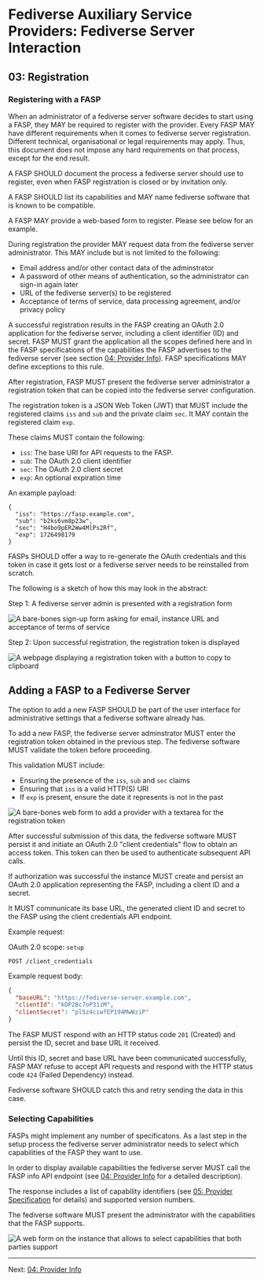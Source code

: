 # Fediverse Auxiliary Service Providers: Fediverse Server Interaction

## 03: Registration

### Registering with a FASP

When an administrator of a fediverse server software decides to start using a
FASP, they MAY be required to register with the provider. Every FASP
MAY have different requirements when it comes to fediverse server
registration. Different technical,
organisational or legal requirements may apply. Thus, this document does
not impose any hard requirements on that process, except for the end
result.

A FASP SHOULD document the process a fediverse server should use to register,
even when FASP registration is closed or by invitation only.

A FASP SHOULD list its capabilities and MAY name fediverse software
that is known to be compatible.

A FASP MAY provide a web-based form to register. Please see below
for an example.

During registration the provider MAY request data from the fediverse server
administrator. This MAY include but is not limited to the following:

* Email address and/or other contact data of the adminstrator
* A password of other means of authentication, so the administrator can
  sign-in again later
* URL of the fediverse server(s) to be registered
* Acceptance of terms of service, data processing agreement, and/or privacy policy

A successful registration results in the FASP creating an OAuth 2.0
application for the fediverse server, including a client identifier (ID) and
secret. FASP MUST grant the application all the scopes defined here and in
the FASP specifications of the capabilities the FASP advertises
to the fediverse server (see section [04: Provider Info](provider_info.md)).
FASP specifications MAY define exceptions to this rule.

After registration, FASP MUST present the fediverse server
administrator a registration token that can be copied into the fediverse server configuration.

The registration token is a JSON Web Token (JWT) that MUST include the
registered claims `iss` and `sub` and the private claim `sec`. It MAY
contain the registered claim `exp`.

These claims MUST contain the following:

* `iss`: The base URI for API requests to the FASP.
* `sub`: The OAuth 2.0 client identifier
* `sec`: The OAuth 2.0 client secret
* `exp`: An optional expiration time

An example payload:

```
{
  "iss": "https://fasp.example.com",
  "sub": "b2ks6vm8p23w",
  "sec": "H4bo9pER2Ww4MlPs2Rf",
  "exp": 1726498179
}
```

FASPs SHOULD offer a way to re-generate the OAuth credentials and
this token in case it gets lost or a fediverse server needs to be reinstalled
from scratch.

The following is a sketch of how this may look in the abstract:

Step 1: A fediverse server admin is presented with a registration form

![A bare-bones sign-up form asking for email, instance URL and acceptance of terms of service](../../images/instance_sign_up.svg)

Step 2: Upon successful registration, the registration token is
displayed

![A webpage displaying a registration token with a button to copy to clipboard](../../images/instance_sign_up_success.svg)

## Adding a FASP to a Fediverse Server

The option to add a new FASP SHOULD be part of the user interface
for administrative settings that a fediverse software already has.

To add a new FASP, the fediverse server adminstrator MUST enter the
registration token obtained in the previous step. The fediverse
software MUST validate the token before proceeding.

This validation MUST include:

* Ensuring the presence of the `iss`, `sub` and `sec` claims
* Ensuring that `iss` is a valid HTTP(S) URI
* If `exp` is present, ensure the date it represents is not in the past

![A bare-bones web form to add a provider with a textarea for the registration token](../../images/add_provider.svg)

After successful submission of this data, the fediverse software MUST
persist it and initiate an OAuth 2.0 "client credentials" flow to
obtain an access token. This token can then be used to authenticate
subsequent API calls.

If authorization was successful the instance MUST create and persist an
OAuth 2.0 application representing the FASP, including a client ID
and a secret.

It MUST communicate its base URL, the generated client ID and secret to
the FASP using the client credentials API endpoint.

Example request:

OAuth 2.0 scope: `setup`

```http
POST /client_credentials
```

Example request body:

```json
{
  "baseURL": "https://fediverse-server.example.com",
  "clientId": "kOP2Bc7oP31zM",
  "clientSecret": "pl5z4ciwfEP194MwWziP"
}
```

The FASP MUST respond with an HTTP status code `201` (Created)  and
persist the ID, secret and base URL it received.

Until this ID, secret and base URL have been communicated successfully,
FASP MAY refuse to accept API requests and respond with the HTTP
status code `424` (Failed Dependency) instead.

Fediverse software SHOULD catch this and retry sending the data in this
case.

### Selecting Capabilities

FASPs might implement any number of 
specificatons. As a last step in the setup process the
fediverse server administrator needs to select which capabilities of the
FASP they want to use.

In order to display available capabilities the fediverse server MUST
call the FASP info API endpoint (see
[04: Provider Info](provider_info.md) for a detailed description).

The response includes a list of capability identifiers (see
[05: Provider Specification](provider_specifications.md) for details)
and supported version numbers.

The fediverse software MUST present the administrator with the 
capabilities that the FASP supports.


![A web form on the instance that allows to select capabilities that both parties support](../../images/select_capabilities.svg)

---

Next: [04: Provider Info](provider_info.md)

